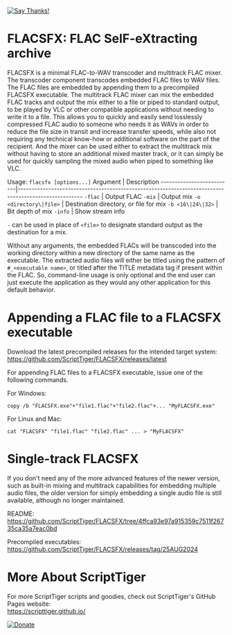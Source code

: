[![Say Thanks!](https://img.shields.io/badge/Say%20Thanks-!-1EAEDB.svg)](https://docs.google.com/forms/d/e/1FAIpQLSfBEe5B_zo69OBk19l3hzvBmz3cOV6ol1ufjh0ER1q3-xd2Rg/viewform)

# FLACSFX: FLAC SelF-eXtracting archive
FLACSFX is a minimal FLAC-to-WAV transcoder and multitrack FLAC mixer. The transcoder component transcodes embedded FLAC files to WAV files. The FLAC files are embedded by appending them to a precompiled FLACSFX executable. The multitrack FLAC mixer can mix the embedded FLAC tracks and output the mix either to a file or piped to standard output, to be played by VLC or other compatible applications without needing to write it to a file. This allows you to quickly and easily send losslessly compressed FLAC audio to someone who needs it as WAVs in order to reduce the file size in transit and increase transfer speeds, while also not requiring any technical know-how or additional software on the part of the recipient. And the mixer can be used either to extract the multitrack mix without having to store an additional mixed master track, or it can simply be used for quickly sampling the mixed audio when piped to something like VLC.

Usage: `flacsfx [options...]`
Argument                  | Description
--------------------------|-----------------------------------------------------------------------------------------------------
 `-flac`                  | Output FLAC
 `-mix`                   | Output mix
 `-o <directory\|file>`   | Destination directory, or file for mix
 `-b <16\|24\|32>`        | Bit depth of mix
 `-info`                  | Show stream info

`-` can be used in place of `<file>` to designate standard output as the destination for a mix.

Without any arguments, the embedded FLACs will be transcoded into the working directory within a new directory of the same name as the executable. The extracted audio files will either be titled using the pattern of `#_<executable name>`, or titled after the TITLE metadata tag if present within the FLAC. So, command-line usage is only optional and the end user can just execute the application as they would any other application for this default behavior.

# Appending a FLAC file to a FLACSFX executable
Download the latest precompiled releases for the intended target system:  
https://github.com/ScriptTiger/FLACSFX/releases/latest

For appending FLAC files to a FLACSFX executable, issue one of the following commands.

For Windows:
```
copy /b "FLACSFX.exe"+"file1.flac"+"file2.flac"+... "MyFLACSFX.exe"
```

For Linux and Mac:
```
cat "FLACSFX" "file1.flac" "file2.flac" ... > "MyFLACSFX"
```

# Single-track FLACSFX
If you don't need any of the more advanced features of the newer version, such as built-in mixing and multitrack capabilities for embedding multiple audio files, the older version for simply embedding a single audio file is still available, although no longer maintained.

README:  
https://github.com/ScriptTiger/FLACSFX/tree/4ffca93e97a915359c7511f26735ca35a7eac0bd

Precompiled executables:  
https://github.com/ScriptTiger/FLACSFX/releases/tag/25AUG2024

# More About ScriptTiger

For more ScriptTiger scripts and goodies, check out ScriptTiger's GitHub Pages website:  
https://scripttiger.github.io/

[![Donate](https://www.paypalobjects.com/en_US/i/btn/btn_donateCC_LG.gif)](https://www.paypal.com/cgi-bin/webscr?cmd=_s-xclick&hosted_button_id=MZ4FH4G5XHGZ4)
